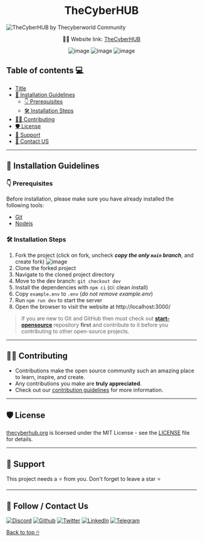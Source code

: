 <h1 align="center"> TheCyberHUB </h1>

![TheCyberHUB by Thecyberworld Community](https://github.com/thecyberworld/TheCyberHUB/assets/44284877/e56a35cc-9f6c-4032-a209-efaa1d328894)

[//]: # "![thecyberhub](https://user-images.githubusercontent.com/44284877/180642062-a9a66f83-746c-468e-97a8-707c259a92cd.png)"

<p align="center">
    👨‍💻 Website link:
    <a href="https://www.thecyberhub.org/"> TheCyberHUB </a>
</p>
<div align="center">

![image](https://img.shields.io/badge/React-20232A?style=for-the-badge&logo=react&logoColor=61DAFB)
![image](https://img.shields.io/badge/CSS3-20232A?style=for-the-badge&logo=css3&logoColor=white)
![image](https://img.shields.io/badge/styled--components-20232A?style=for-the-badge&logo=styled-components&logoColor=white)

</div>

## Table of contents 💻

-   [Title](#thecyberhub-hub-of-cyber-security)
-   [🤖 Installation Guidelines](#-installation-guidelines)
    -   [👇 Prerequisites](#-prerequisites)
    -   [🛠️ Installation Steps](#-installation-steps)
-   [👨‍💻 Contributing](#-contributing)
-   [🛡️ License](#-license)
-   [🙏 Support](#-support)
-   [📨 Contact US](#-contact-us)

---

## 🤖 Installation Guidelines

### 👇 Prerequisites

Before installation, please make sure you have already installed the following tools:

-   [Git](https://git-scm.com/downloads)
-   [Nodejs](https://nodejs.org/en/download/)

### 🛠 Installation Steps

1. Fork the project (click on fork, uncheck **_copy the only `main` branch_**, and create fork)
   ![image](https://github.com/thecyberworld/TheCyberHUB/assets/44284877/0233f1e8-e05a-473b-b1b9-8dc52a6338bd)
2. Clone the forked project
3. Navigate to the cloned project directory
4. Move to the dev branch: `git checkout dev`
5. Install the dependencies with `npm ci` (ci: clean install)
6. Copy `example.env` to `.env` (_do not remove example.env_)
7. Run `npm run dev` to start the server
8. Open the browser to visit the website at http://localhost:3000/

> If you are new to Git and GitHub then must check out **[start-opensource](https://github.com/thecyberworld/start-opensource)** repository **first** and contribute to it before you contributing to other open-source projects.

---

## 👨‍💻 Contributing

-   Contributions make the open source community such an amazing place to learn, inspire, and create.
-   Any contributions you make are **truly appreciated**.
-   Check out our [contribution guidelines](/CONTRIBUTING.md) for more information.

---

## 🛡 License

[thecyberhub.org](https://www.thecyberhub.org) is licensed under the MIT License - see the [LICENSE](LICENSE) file for details.

---

## 🙏 Support

This project needs a ⭐️ from you. Don't forget to leave a star ⭐️

---

## 📨 Follow / Contact Us

<a href="https://discord.gg/QHBPq6xP5p" ><img src="https://img.shields.io/badge/Discord-5865F2?style=for-the-badge&logo=discord&logoColor=white" alt="Discord" /></a>
<a href="https://www.github.com/thecyberworld" ><img src="https://img.shields.io/badge/GitHub-100000?style=for-the-badge&logo=github&logoColor=white" alt="Github" /></a>
<a href="https://www.twitter.com/thecyberw0rld" ><img src="https://img.shields.io/badge/Twitter-1DA1F2?style=for-the-badge&logo=twitter&logoColor=white" alt="Twitter" /></a>
<a href="https://linkedin.com/company/thecyberworld" ><img src="https://img.shields.io/badge/LinkedIn-0077B5?style=for-the-badge&logo=linkedin&logoColor=white" alt="LinkedIn" ></a>
<a href="https://t.me/thecyberw0rld" ><img src="https://img.shields.io/badge/Telegram-2CA5E0?style=for-the-badge&logo=telegram&logoColor=white" alt="Telegram" /></a>

[Back to top 🖱](#thecyberhub-hub-of-cyber-security)
